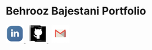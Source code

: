 # Behrooz Bajestani Portfolio

<a href="https://www.linkedin.com/in/bmoradi/">
    <img src="../images/linked+linkedin+logo+social+icon-1320191784782940875_48.png" width="48" height="48" >
</a>&nbsp;

<a href="https://github.com/behroozmrd47">
    <img src="../images/github+social+icon-1320166246618927423_48.png" width="48" height="48">
</a>&nbsp;

<a href="mailto:behrooz.mrd47@gmail.com">
    <img src="../images/email+gmail+mail+service+mailing+online+service+icon-1320194987766966945_48.png" 
    width="48" height="48">
</a>

